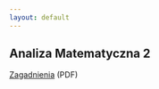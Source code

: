 ```yaml
---
layout: default
---
```

Analiza Matematyczna 2
---
<a href="{{ site.baseurl }}/pdfs/am2-zagadnienia.pdf">Zagadnienia</a> (PDF)
